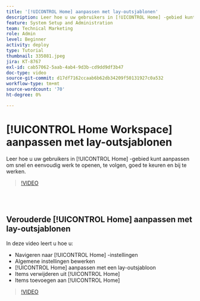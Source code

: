 ```yaml
---
title: '[!UICONTROL Home] aanpassen met lay-outsjablonen'
description: Leer hoe u uw gebruikers in [!UICONTROL Home] -gebied kunt aanpassen om snel en eenvoudig werk te openen, te volgen, goed te keuren en bij te werken.
feature: System Setup and Administration
team: Technical Marketing
role: Admin
level: Beginner
activity: deploy
type: Tutorial
thumbnail: 335081.jpeg
jira: KT-8767
exl-id: cab57062-5aab-4ab4-9d3b-cd9dd9df3b47
doc-type: video
source-git-commit: d17df7162ccaab6b62db34209f50131927c0a532
workflow-type: tm+mt
source-wordcount: '70'
ht-degree: 0%

---
```


# [!UICONTROL Home Workspace] aanpassen met lay-outsjablonen

Leer hoe u uw gebruikers in [!UICONTROL Home] -gebied kunt aanpassen om snel en eenvoudig werk te openen, te volgen, goed te keuren en bij te werken.

>[!VIDEO](https://video.tv.adobe.com/v/3432784/?quality=12&learn=on&enablevpops&captions=dut)

<br>
</br>

## Verouderde [!UICONTROL Home] aanpassen met lay-outsjablonen

In deze video leert u hoe u:

* Navigeren naar [!UICONTROL Home] -instellingen
* Algemene instellingen bewerken
* [!UICONTROL Home] aanpassen met een lay-outsjabloon
* Items verwijderen uit [!UICONTROL Home]
* Items toevoegen aan [!UICONTROL Home]

>[!VIDEO](https://video.tv.adobe.com/v/3432317/?quality=12&learn=on&enablevpops&captions=dut)
